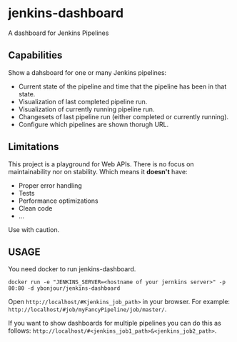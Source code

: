 # jenkins-dashboard
A dashboard for Jenkins Pipelines


## Capabilities
Show a dahsboard for one or many Jenkins pipelines:
- Current state of the pipeline and time that the pipeline has been in that state.
- Visualization of last completed pipeline run.
- Visualization of currently running pipeline run.
- Changesets of last pipeline run (either completed or currently running).
- Configure which pipelines are shown thorugh URL.

## Limitations
This project is a playground for Web APIs. There is no focus on maintainability nor on stability.
Which means it **doesn't** have:
- Proper error handling
- Tests
- Performance optimizations
- Clean code
- ...

Use with caution.

## USAGE
You need docker to run jenkins-dashboard.

```
docker run -e "JENKINS_SERVER=<hostname of your jernkins server>" -p 80:80 -d ybonjour/jenkins-dashboard
```

Open `http://localhost/#Kjenkins_job_path>` in your browser. For example:
`http://localhost/#job/myFancyPipeline/job/master/`.

If you want to show dashboards for multiple pipelines you can do this as follows:
`http://localhost/#<jenkins_job1_path>&<jenkins_job2_path>`.
